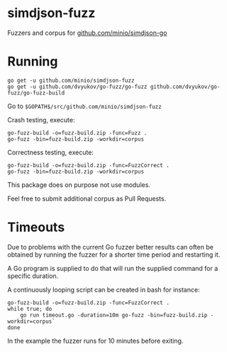 # simdjson-fuzz

Fuzzers and corpus for [github.com/minio/simdjson-go](https://github.com/minio/simdjson-go)

# Running

```
go get -u github.com/minio/simdjson-fuzz
go get -u github.com/dvyukov/go-fuzz/go-fuzz github.com/dvyukov/go-fuzz/go-fuzz-build
```

Go to `$GOPATH$/src/github.com/minio/simdjson-fuzz`

Crash testing, execute:
```
go-fuzz-build -o=fuzz-build.zip -func=Fuzz .
go-fuzz -bin=fuzz-build.zip -workdir=corpus
```

Correctness testing, execute:
```
go-fuzz-build -o=fuzz-build.zip -func=FuzzCorrect .
go-fuzz -bin=fuzz-build.zip -workdir=corpus
```

This package does on purpose not use modules.

Feel free to submit additional corpus as Pull Requests.

# Timeouts

Due to problems with the current Go fuzzer better results can often be obtained by running the fuzzer for
a shorter time period and restarting it.

A Go program is supplied to do that will run the supplied command for a specific duration.

A continuously looping script can be created in bash for instance:

```
go-fuzz-build -o=fuzz-build.zip -func=FuzzCorrect .
while true; do
    go run timeout.go -duration=10m go-fuzz -bin=fuzz-build.zip -workdir=corpus`
done
```

In the example the fuzzer runs for 10 minutes before exiting.
